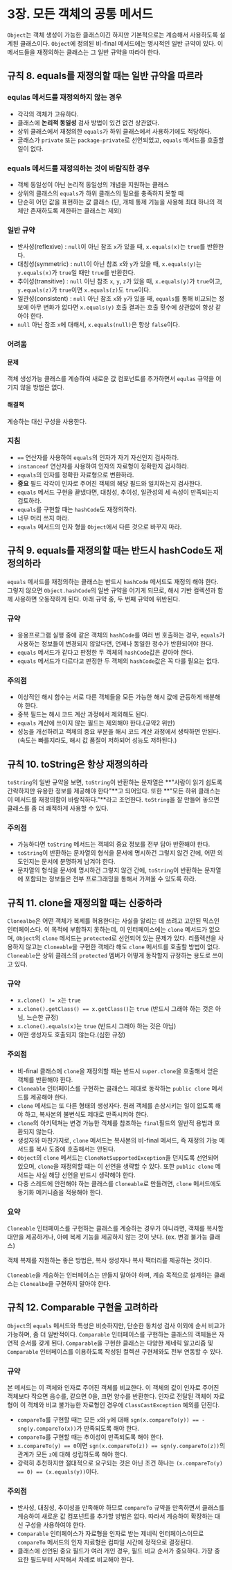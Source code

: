 # 3장. 모든 객체의 공통 메서드

`Object`는 객체 생성이 가능한 클래스이긴 하지만 기본적으로는 계승해서 사용하도록 설계된 클래스이다. `Object`에 정의된 비-final 메서드에는 명시적인 일반 규약이 있다. 이 메서드들을 재정의하는 클래스는 그 일반 규약을 따라야 한다.

## 규칙 8. equals를 재정의할 때는 일반 규약을 따르라

### equlas 메서드를 재정의하지 않는 경우

* 각각의 객체가 고유하다.
* 클래스에 **논리적 동일성** 검사 방법이 있건 없건 상관없다.
* 상위 클래스에서 재정의한 `equals`가 하위 클래스에서 사용하기에도 적당하다.
* 글래스가 `private` 또는 `package-private`로 선언되었고, `equals` 메서드를 호출할 일이 없다.

### equals 메서드를 재정의하는 것이 바람직한 경우

* 객체 동일성이 아닌 논리적 동일성의 개념을 지원하는 클래스
* 상위의 클래스의 `equals`가 하위 클래스의 필요를 충족하지 못할 때
* 단순히 어던 값을 표현하는 값 클래스 (단, 개체 통제 기능을 사용해 최대 하나의 객체만 존재하도록 제한하는 클래스는 제외)

### 일반 규약

* 반사성(reflexive) : `null`이 아닌 참조 `x`가 있을 때, `x.equals(x)`는 `true`를 반환한다.
* 대칭성(symmetric) : `null`이 아닌 참조 `x`와 `y`가 있을 때, `x.equals(y)`는 `y.equals(x)`가 `true`일 때만 `true`를 반환한다.
* 추이성(transitive) : `null` 아닌 참조 `x`, `y`, `z`가 있을 때, `x.equals(y)`가 `true`이고, `y.equals(z)`가 `true`이면 `x.equals(z)`도 `true`이다.
* 일관성(consistent) : `null` 아닌 참조 `x`와 `y`가 있을 때, `equals`를 통해 비교되는 정보에 아무 변화가 없다면 `x.equals(y)` 호출 결과는 호출 횟수에 상관없이 항상 같아야 한다.
* `null` 아닌 참조 `x`에 대해서, `x.equals(null)`은 항상 `false`이다.

### 어려움

#### 문제

객체 생성가능 클래스를 계승하여 새로운 값 컴포넌트를 추가하면서 `equlas` 규약을 어기지 않을 방법은 없다.

#### 해결책

계승하는 대신 구성을 사용한다.

### 지침

* `==` 연산자를 사용하여 `equals`의 인자가 자기 자신인지 검사하라.
* `instanceof` 연산자를 사용하여 인자의 자료형이 정확한지 검사하라.
* `equals`의 인자를 정확한 자료형으로 변환하라.
* **중요** 필드 각각이 인자로 주어진 객체의 해당 필드와 일치하는지 검사한다.
* `equals` 메서드 구현을 끝냈다면, 대칭성, 추이성, 일관성의 세 속성이 만족되는지 검토하라.
* `equals`를 구현할 때는 `hashCode`도 재정의하라.
* 너무 머리 쓰지 마라.
* `equals` 메서드의 인자 형을 `Object`에서 다른 것으로 바꾸지 마라.

## 규칙 9. equals를 재정의할 때는 반드시 hashCode도 재정의하라

`equals` 메서드를 재정의하는 클래스는 반드시 `hashCode` 메서드도 재정의 해야 한다. 그렇지 않으면 `Object.hashCode`의 일반 규약을 어기게 되므로, 해시 기반 컬렉션과 함께 사용하면 오동작하게 된다. 아래 규약 중, 두 번째 규약에 위반된다.

### 규약

* 응용프로그램 실행 중에 같은 객체의 `hashCode`를 여러 번 호출하는 경우, `equals`가 사용하는 정보들이 변경되지 않았다면, 언제나 동일한 정수가 반환되어야 한다.
* `equals` 메서드가 같다고 판정한 두 객체의 `hashCode`값은 같아야 한다.
* `equals` 메서드가 다르다고 판정한 두 객체의 `hashCode`값은 꼭 다를 필요는 없다.

### 주의점

* 이상적인 해시 함수는 서로 다른 객체들을 모든 가능한 해시 값에 균등하게 배분해야 한다.
* 중복 필드는 해시 코드 계산 과정에서 제외해도 된다.
* `equals` 계산에 쓰이지 않는 필드는 제외해야 한다.(규약2 위반)
* 성능을 개선하려고 객체의 중요 부분을 해시 코드 계산 과정에서 생략하면 안된다. (속도는 빠를지라도, 해시 값 품질이 저하되어 성능도 저하된다.)

## 규칙 10. toString은 항상 재정의하라

`toString`의 일반 규약을 보면, `toString`이 반환하는 문자열은 **"사람이 읽기 쉽도록 간략하지만 유용한 정보를 제공해야 한다"**고 되어있다. 또한 **"모든 하위 클래스는 이 메서드를 재정의함이 바람직하다."**라고 조언한다. `toString`을 잘 만들어 놓으면 클래스를 좀 더 쾌적하게 사용할 수 있다.

### 주의점

* 가능하다면 `toString` 메서드는 객체의 중요 정보를 전부 담아 반환해야 한다.
* `toString`이 반환하는 문자열의 형식을 문서에 명시하건 그렇지 않건 간에, 어떤 의도인지는 문서에 분명하게 남겨야 한다.
* 문자열의 형식을 문서에 명시하건 그렇지 않건 간에, `toString`이 반환하는 문자열에 포함되는 정보들은 전부 프로그래밍을 통해서 가져올 수 있도록 하라.

## 규칙 11. clone을 재정의할 때는 신중하라

`Clonealbe`은 어떤 객체가 복제를 허용한다는 사실을 알리는 데 쓰려고 고안된 믹스인 인터페이스다. 이 목적에 부합하지 못하는데, 이 인터페이스에는 `clone` 메서드가 없으며, `Object`의 `clone` 메서드는 `protected`로 선언되어 있는 문제가 있다. 리플렉션을 사용하지 않고는 `Cloneable`을 구현한 객체라 해도 `clone` 메서드를 호출할 방법이 없다. `Cloneable`은 상위 클래스의 `protected` 멤버가 어떻게 동작할지 규정하는 용도로 쓰이고 있다.

### 규약

* `x.clone() != x`는 `true`
* `x.clone().getClass() == x.getClass()`는 `true` (반드시 그래야 하는 것은 아님, 느슨한 규정)
* `x.clone().equals(x)`는 `true` (반드시 그래야 하는 것은 아님)
* 어떤 생성자도 호출되지 않는다.(심한 규정)

### 주의점

* 비-final 클래스에 `clone`을 재정의할 때는 반드시 `super.clone`을 호출해서 얻은 객체를 반환해야 한다.
* `Cloneable` 인터페이스를 구현하는 클래슨느 제대로 동작하는 `public clone` 메서드를 제공해야 한다.
* `clone` 메서드는 또 다른 형태의 생성자다. 원래 객체를 손상시키는 일이 없도록 해야 하고, 복사본의 불변식도 제대로 만족시켜야 한다.
* `clone`의 아키텍쳐는 변경 가능한 객체를 참조하는 `final`필드의 일반적 용법과 호환되지 않는다.
* 생성자와 마찬가지로, `clone` 메서드는 복사본의 비-final 메서드, 즉 재정의 가능 메서드를 복사 도중에 호출해서는 안된다.
* `Object`의 `clone` 메서드는 `CloneNotSupportedException`을 던지도록 선언되어 있으며, `clone`을 재정의할 떄는 이 선언을 생략할 수 있다. 또한 `public clone` 메서드는 사실 해당 선언을 반드시 생략해야 한다.
* 다중 스레드에 안전해야 하는 클래스를 `Cloneable`로 만들려면, `clone` 메서드에도 동기화 메커니즘을 적용해야 한다.

### 요약

`Cloneable` 인터페이스를 구현하는 클래스를 계승하는 경우가 아니라면, 객체를 복사할 대안을 제공하거나, 아예 복제 기능을 제공하지 않는 것이 낫다. (ex. 변경 불가능 클래스)

객체 복제를 지원하는 좋은 방법은, 복사 생성자나 복사 팩터리를 제공하는 것이다.

`Cloneable`을 계승하는 인터페이스는 만들지 말아야 하며, 계승 목적으로 설계하는 클래스는 `Clonealbe`을 구현하지 말아야 한다.

## 규칙 12. Comparable 구현을 고려하라

`Object`의 `equals` 메서드와 특성은 비슷하지만, 단순한 동치성 검사 이외에 순서 비교가 가능하며, 좀 더 일반적이다. `Comparable` 인터페이스를 구현하는 클래스의 객체들은 자연적 순서를 갖게 된다. `Comparable`을 구현한 클래스는 다양한 제네릭 알고리즘 및 `Comparable` 인터페이스를 이용하도록 작성된 컬렉션 구현체와도 전부 연동할 수 있다.

### 규약

본 메서드는 이 객체와 인자로 주어진 객체를 비교한다. 이 객체의 값이 인자로 주어진 객체보다 작으면 음수를, 같으면 0을, 크면 양수를 반환한다. 인자로 전달된 객체이 자료형이 이 객체와 비교 불가능한 자료형인 경우에 `ClassCastException` 예외를 던진다.

* `compareTo`를 구현할 때는 모든 `x`와 `y`에 대해 `sgn(x.compareTo(y)) == -sng(y.compareTo(x))`가 만족되도록 해야 한다.
* `compareTo`를 구현할 때는 추이성이 만족되도록 해야 한다.
* `x.compareTo(y) == 0`이면 `sgn(x.compareTo(z)) == sgn(y.compareTo(z))`의 관계가 모든 `z`에 대해 성립하도록 해야 한다.
* 강력히 추천하지만 절대적으로 요구되는 것은 아닌 조건 하나는 `(x.compareTo(y) == 0) == (x.equals(y))`이다.

### 주의점

* 반사성, 대칭성, 추이성을 만족해야 하므로 `compareTo` 규약을 만족하면서 클래스를 계승하여 새로운 값 컴포넌트를 추가할 방법은 없다. 따라서 계승하여 확장하는 대신 구성을 사용하여야 한다.
* `Comparable` 인터페이스가 자료형을 인자로 받는 제네릭 인터페이스이므로 `compareTo` 메서드의 인자 자료형은 컴파일 시간에 정적으로 결정된다.
* 클래스에 선언된 중요 필드가 여러 개인 경우, 필드 비교 순서가 중요하다. 가장 중요한 필드부터 시작해서 차례로 비교해야 한다.
